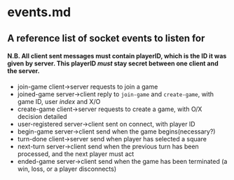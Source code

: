 # events.md
## A reference list of socket events to listen for
#### N.B. All client sent messages must contain playerID, which is the ID it was given by server. This playerID *must* stay secret between one client and the server.
-   join-game
    client->server
    requests to join a game
-   joined-game
    server->client
    reply to `join-game` and `create-game`, with game ID, user _index_ and X/O
-   create-game
    client->server
    requests to create a game, with O/X decision detailed
-   user-registered
    server->client
    sent on connect, with player ID
-   begin-game
    server->client
    send when the game begins(necessary?)
-   turn-done
    client->server
    send when player has selected a square
-   next-turn
    server->client
    send when the previous turn has been processed, and the next player must act
-   ended-game
    server->client
    send when the game has been terminated
    (a win, loss, or a player disconnects)
